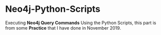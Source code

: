 # Neo4j-Python-Scripts
Executing **Neo4j Query Commands** Using the Python Scripts, this part is from some **Practice** that I have done in November 2019.
